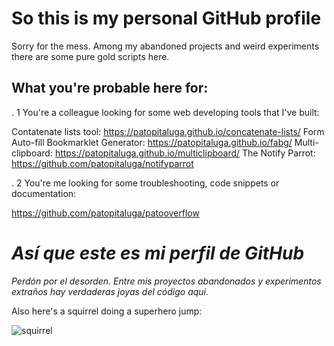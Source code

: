 # So this is my personal GitHub profile

Sorry for the mess. Among my abandoned projects and weird experiments there are some pure gold scripts here.

## What you're probable here for:

. 1 You're a colleague looking for some web developing tools that I've built:

Contatenate lists tool: https://patopitaluga.github.io/concatenate-lists/
Form Auto-fill Bookmarklet Generator: https://patopitaluga.github.io/fabg/
Multi-clipboard: https://patopitaluga.github.io/multiclipboard/
The Notify Parrot: https://github.com/patopitaluga/notifyparrot

. 2 You're me looking for some troubleshooting, code snippets or documentation:

https://github.com/patopitaluga/patooverflow

# *Así que este es mi perfil de GitHub*

*Perdón por el desorden. Entre mis proyectos abandonados y experimentos extraños hay verdaderas joyas del código aquí.*

Also here's a squirrel doing a superhero jump:

![squirrel](https://i.imgur.com/aTco5L6.jpg "Squirrel")
